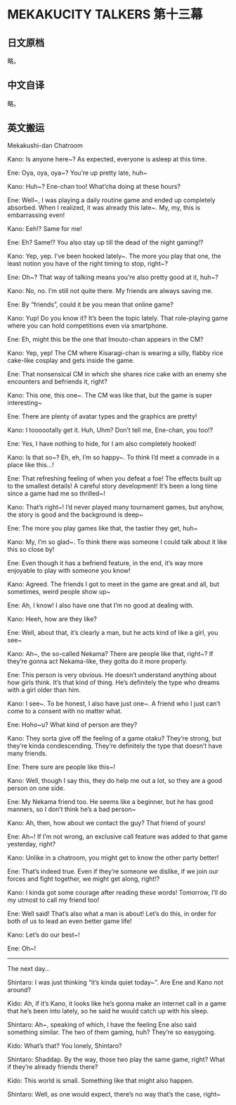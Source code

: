# MEKAKUCITY TALKERS 第十三幕

## 日文原档

略。

## 中文自译

略。

## 英文搬运

Mekakushi-dan Chatroom

Kano: Is anyone here~? As expected, everyone is asleep at this time.

Ene: Oya, oya, oya~? You’re up pretty late, huh~

Kano: Huh~? Ene-chan too! What’cha doing at these hours?

Ene: Well~, I was playing a daily routine game and ended up completely absorbed. When I realized, it was already this late~. My, my, this is embarrassing even!

Kano: Eeh!? Same for me!

Ene: Eh? Same!? You also stay up till the dead of the night gaming!?

Kano: Yep, yep. I’ve been hooked lately~. The more you play that one, the least notion you have of the right timing to stop, right~?

Ene: Oh~? That way of talking means you’re also pretty good at it, huh~?

Kano: No, no. I’m still not quite there. My friends are always saving me.

Ene: By “friends”, could it be you mean that online game?

Kano: Yup! Do you know it? It’s been the topic lately. That role-playing game where you can hold competitions even via smartphone.

Ene: Eh, might this be the one that Imouto-chan appears in the CM?

Kano: Yep, yep! The CM where Kisaragi-chan is wearing a silly, flabby rice cake-like cosplay and gets inside the game.

Ene: That nonsensical CM in which she shares rice cake with an enemy she encounters and befriends it, right?

Kano: This one, this one~. The CM was like that, but the game is super interesting~

Ene: There are plenty of avatar types and the graphics are pretty!

Kano: I toooootally get it. Huh, Uhm? Don’t tell me, Ene-chan, you too!?

Ene: Yes, I have nothing to hide, for I am also completely hooked!

Kano: Is that so~? Eh, eh, I’m so happy~. To think I’d meet a comrade in a place like this…!

Ene: That refreshing feeling of when you defeat a foe! The effects built up to the smallest details! A careful story development! It’s been a long time since a game had me so thrilled~!

Kano: That’s right~! I’d never played many tournament games, but anyhow, the story is good and the background is deep~

Ene: The more you play games like that, the tastier they get, huh~

Kano: My, I’m so glad~. To think there was someone I could talk about it like this so close by!

Ene: Even though it has a befriend feature, in the end, it’s way more enjoyable to play with someone you know!

Kano: Agreed. The friends I got to meet in the game are great and all, but sometimes, weird people show up~

Ene: Ah, I know! I also have one that I’m no good at dealing with.

Kano: Heeh, how are they like?

Ene: Well, about that, it’s clearly a man, but he acts kind of like a girl, you see~

Kano: Ah~, the so-called Nekama? There are people like that, right~? If they’re gonna act Nekama-like, they gotta do it more properly.

Ene: This person is very obvious. He doesn’t understand anything about how girls think. It’s that kind of thing. He’s definitely the type who dreams with a girl older than him.

Kano: I see~. To be honest, I also have just one~. A friend who I just can’t come to a consent with no matter what.

Ene: Hoho~u? What kind of person are they?

Kano: They sorta give off the feeling of a game otaku? They’re strong, but they’re kinda condescending. They’re definitely the type that doesn’t have many friends.

Ene: There sure are people like this~!

Kano: Well, though I say this, they do help me out a lot, so they are a good person on one side.

Ene: My Nekama friend too. He seems like a beginner, but he has good manners, so I don’t think he’s a bad person~

Kano: Ah, then, how about we contact the guy? That friend of yours!

Ene: Ah~! If I’m not wrong, an exclusive call feature was added to that game yesterday, right?

Kano: Unlike in a chatroom, you might get to know the other party better!

Ene: That’s indeed true. Even if they’re someone we dislike, if we join our forces and fight together, we might get along, right!?

Kano: I kinda got some courage after reading these words! Tomorrow, I’ll do my utmost to call my friend too!

Ene: Well said! That’s also what a man is about! Let’s do this, in order for both of us to lead an even better game life!

Kano: Let’s do our best~!

Ene: Oh~!

---

The next day…

Shintaro: I was just thinking “it’s kinda quiet today~”. Are Ene and Kano not around?

Kido: Ah, if it’s Kano, it looks like he’s gonna make an internet call in a game that he’s been into lately, so he said he would catch up with his sleep.

Shintaro: Ah~, speaking of which, I have the feeling Ene also said something similar. The two of them gaming, huh? They’re so easygoing.

Kido: What’s that? You lonely, Shintaro?

Shintaro: Shaddap. By the way, those two play the same game, right? What if they’re already friends there?

Kido: This world is small. Something like that might also happen.

Shintaro: Well, as one would expect, there’s no way that’s the case, right~
